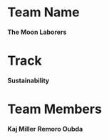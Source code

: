 # Team Name
**The Moon Laborers**
# Track
**Sustainability**

# Team Members

**Kaj Miller**
**Remoro Oubda**

